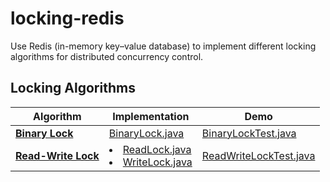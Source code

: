 # locking-redis

Use Redis (in-memory key–value database) to implement different locking algorithms for distributed concurrency control.

## Locking Algorithms
| Algorithm | Implementation | Demo |
|----|----|----|
| [**Binary Lock**](docs/Binary_Lock.md) | [BinaryLock.java](src/java/locking/redis/binarylock/BinaryLock.java) | [BinaryLockTest.java](test/unit/locking/redis/binarylock/BinaryLockTest.java) |
| [**Read-Write Lock**](docs/Read_Write_Lock.md) | <li>[ReadLock.java](src/java/locking/redis/readwritelock/ReadLock.java)<li>[WriteLock.java](src/java/locking/redis/readwritelock/WriteLock.java) | [ReadWriteLockTest.java](test/unit/locking/redis/readwritelock/ReadWriteLockTest.java) |
